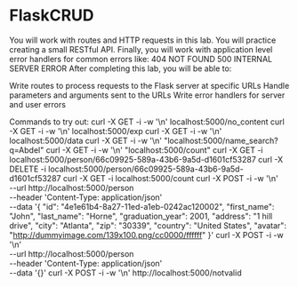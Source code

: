 # FlaskCRUD
You will work with routes and HTTP requests in this lab. You will practice creating a small RESTful API. Finally, you will work with application level error handlers for common errors like:  404 NOT FOUND 500 INTERNAL SERVER ERROR
After completing this lab, you will be able to:

Write routes to process requests to the Flask server at specific URLs
Handle parameters and arguments sent to the URLs
Write error handlers for server and user errors

Commands to try out:
curl -X GET -i -w '\n' localhost:5000/no_content
curl -X GET -i -w '\n' localhost:5000/exp
curl -X GET -i -w '\n' localhost:5000/data
curl -X GET -i -w '\n' "localhost:5000/name_search?q=Abdel"
curl -X GET -i -w '\n' "localhost:5000/count"
curl -X GET -i localhost:5000/person/66c09925-589a-43b6-9a5d-d1601cf53287
curl -X DELETE -i localhost:5000/person/66c09925-589a-43b6-9a5d-d1601cf53287
curl -X GET -i localhost:5000/count
curl -X POST -i -w '\n' \
  --url http://localhost:5000/person \
  --header 'Content-Type: application/json' \
  --data '{
        "id": "4e1e61b4-8a27-11ed-a1eb-0242ac120002",
        "first_name": "John",
        "last_name": "Horne",
        "graduation_year": 2001,
        "address": "1 hill drive",
        "city": "Atlanta",
        "zip": "30339",
        "country": "United States",
        "avatar": "http://dummyimage.com/139x100.png/cc0000/ffffff"
}'
curl -X POST -i -w '\n' \
  --url http://localhost:5000/person \
  --header 'Content-Type: application/json' \
  --data '{}'
curl -X POST -i -w '\n' http://localhost:5000/notvalid
